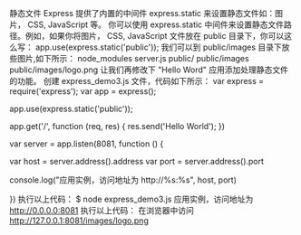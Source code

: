 静态文件
Express 提供了内置的中间件 express.static 来设置静态文件如：图片， CSS, JavaScript 等。
你可以使用 express.static 中间件来设置静态文件路径。例如，如果你将图片， CSS, JavaScript 文件放在 public 目录下，你可以这么写：
app.use(express.static('public'));
我们可以到 public/images 目录下放些图片,如下所示：
node_modules
server.js
public/
public/images
public/images/logo.png
让我们再修改下 "Hello Word" 应用添加处理静态文件的功能。
创建 express_demo3.js 文件，代码如下所示：
var express = require('express');
var app = express();

app.use(express.static('public'));

app.get('/', function (req, res) {
   res.send('Hello World');
})

var server = app.listen(8081, function () {

  var host = server.address().address
  var port = server.address().port

  console.log("应用实例，访问地址为 http://%s:%s", host, port)

})
执行以上代码：
$ node express_demo3.js 
应用实例，访问地址为 http://0.0.0.0:8081
执行以上代码：
在浏览器中访问 http://127.0.0.1:8081/images/logo.png